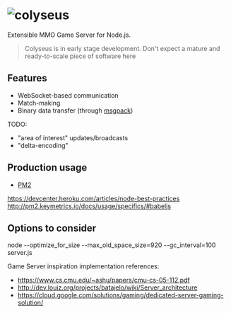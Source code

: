 # ![colyseus](https://raw.github.com/gamestdio/colyseus/blob/master/examples/logo.png?raw=true)

Extensible MMO Game Server for Node.js.

> Colyseus is in early stage development. Don't expect a mature and
> ready-to-scale piece of software here

## Features

- WebSocket-based communication
- Match-making
- Binary data transfer (through [msgpack](http://msgpack.org))

TODO:

- "area of interest" updates/broadcasts
- "delta-encoding"

## Production usage

- [PM2](https://github.com/Unitech/pm2)

https://devcenter.heroku.com/articles/node-best-practices
http://pm2.keymetrics.io/docs/usage/specifics/#babeljs

## Options to consider

node --optimize_for_size --max_old_space_size=920 --gc_interval=100 server.js

Game Server inspiration implementation references:

- https://www.cs.cmu.edu/~ashu/papers/cmu-cs-05-112.pdf
- http://dev.louiz.org/projects/batajelo/wiki/Server_architecture
- https://cloud.google.com/solutions/gaming/dedicated-server-gaming-solution/
